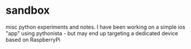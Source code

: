 # sandbox
misc python experiments and notes.
I have been working on a simple ios "app" using pythonista -
but may end up targeting a dedicated device based on RaspberryPi
